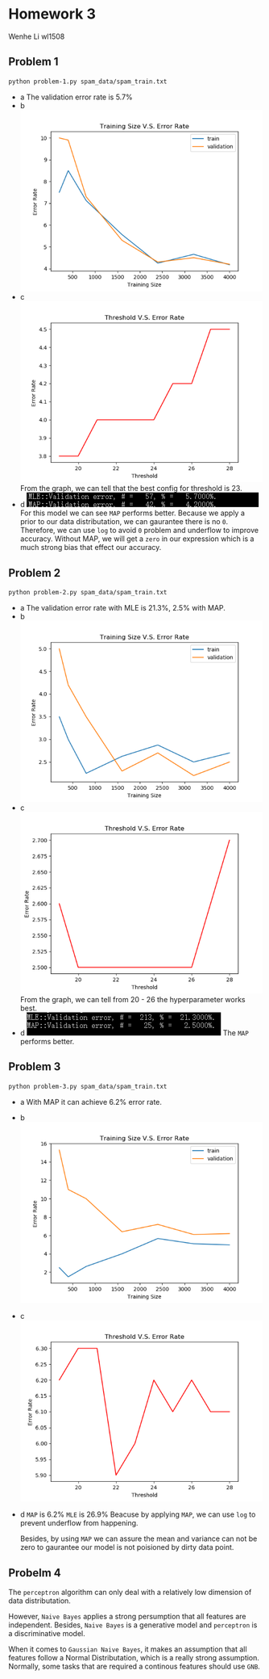 # Homework 3
Wenhe Li wl1508

## Problem 1
```bash
python problem-1.py spam_data/spam_train.txt
```
- a The validation error rate is $5.7\%$
- b
  ![](./Q1_b.png)
- c
  ![](./Q1_c.png)
  From the graph, we can tell that the best config for threshold is 23.
- d
  ![](Q1_d.png)
  For this model we can see `MAP` performs better. Because we apply a prior to our data distributation,  we can gaurantee there is no `0`. Therefore, we can use `log` to avoid `0` problem and underflow to improve accuracy.
  Without MAP, we will get a `zero` in our expression which is a much strong bias that effect our accuracy.

## Problem 2
```bash
python problem-2.py spam_data/spam_train.txt
```
- a The validation error rate with MLE is $21.3\%$, $2.5\%$ with MAP.
- b ![](Q2_b.png)
- c ![](Q2_c.png)
    From the graph, we can tell from 20 - 26 the hyperparameter works best.
- d 
  ![](Q2_d.png)
  The `MAP` performs better. 

## Problem 3
```bash
python problem-3.py spam_data/spam_train.txt
```
- a With MAP it can achieve $6.2\%$ error rate.
- b ![](Q3_b.png)
- c ![](Q3_c.png)
- d
  `MAP` is $6.2\%$
  `MLE` is $26.9\%$
  Beacuse by applying `MAP`, we can use `log` to prevent underflow from happening.

  Besides, by using `MAP` we can assure the mean and variance can not be zero to gaurantee our model is not poisioned by dirty data point.

## Probelm 4
The `perceptron` algorithm can only deal with a relatively low dimension of data distributation.

However, `Naive Bayes` applies a strong persumption that all features are independent. Besides, `Naive Bayes` is a generative model and `perceptron` is a discriminative model.

When it comes to `Gaussian Naive Bayes`, it makes an assumption that all features follow a Normal Distributation, which is a really strong assumption. Normally, some tasks that are required a continous features should use `GNB`.
